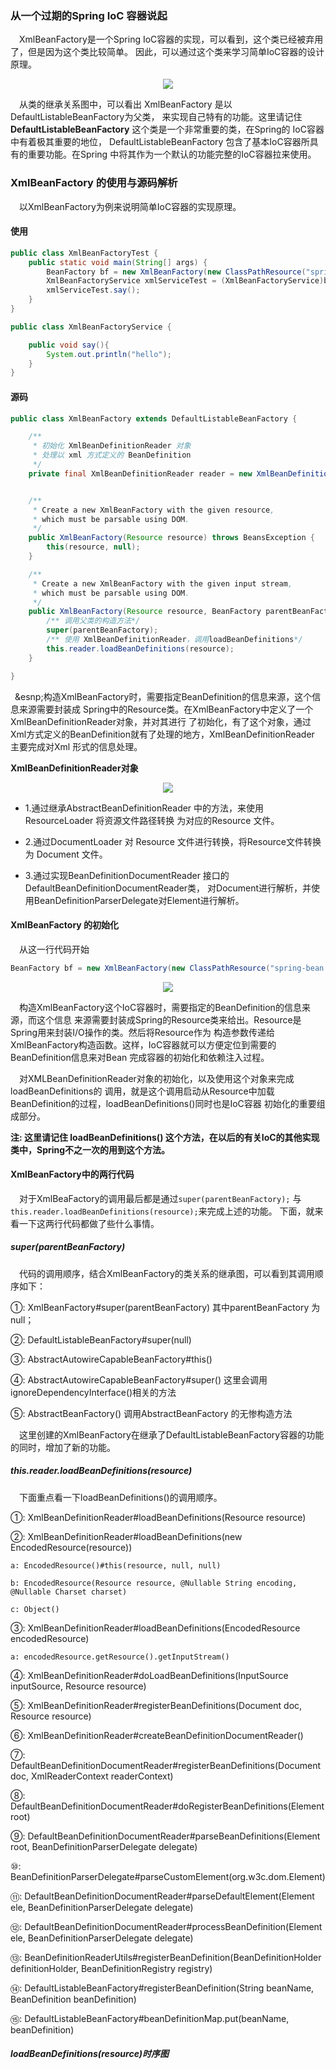 ### 从一个过期的Spring IoC 容器说起
&ensp;&ensp;XmlBeanFactory是一个Spring IoC容器的实现，可以看到，这个类已经被弃用了，但是因为这个类比较简单。
因此，可以通过这个类来学习简单IoC容器的设计原理。
<div align="center">
    <img src="https://github.com/FunCheney/spring/blob/master/spring-src-read/src/main/java/my/image/ioc/xmlBeanfactory.png">
 </div>

&ensp;&ensp;从类的继承关系图中，可以看出 XmlBeanFactory 是以 DefaultListableBeanFactory为父类，
来实现自己特有的功能。这里请记住 **DefaultListableBeanFactory** 这个类是一个非常重要的类，在Spring的
IoC容器中有着极其重要的地位， DefaultListableBeanFactory 包含了基本IoC容器所具有的重要功能。在Spring
中将其作为一个默认的功能完整的IoC容器拉来使用。

### XmlBeanFactory 的使用与源码解析
&ensp;&ensp;以XmlBeanFactory为例来说明简单IoC容器的实现原理。

#### 使用
```java
public class XmlBeanFactoryTest {
	public static void main(String[] args) {
		BeanFactory bf = new XmlBeanFactory(new ClassPathResource("spring-bean.xml"));
		XmlBeanFactoryService xmlServiceTest = (XmlBeanFactoryService)bf.getBean("xmlServiceTest");
		xmlServiceTest.say();
	}
}
```
```java
public class XmlBeanFactoryService {

	public void say(){
		System.out.println("hello");
	}
}
```

#### 源码
```java
public class XmlBeanFactory extends DefaultListableBeanFactory {

	/**
	 * 初始化 XmlBeanDefinitionReader 对象
	 * 处理以 xml 方式定义的 BeanDefinition
	 */
	private final XmlBeanDefinitionReader reader = new XmlBeanDefinitionReader(this);


	/**
	 * Create a new XmlBeanFactory with the given resource,
	 * which must be parsable using DOM.
	 */
	public XmlBeanFactory(Resource resource) throws BeansException {
		this(resource, null);
	}

	/**
	 * Create a new XmlBeanFactory with the given input stream,
	 * which must be parsable using DOM.
	 */
	public XmlBeanFactory(Resource resource, BeanFactory parentBeanFactory) throws BeansException {
		/** 调用父类的构造方法*/
		super(parentBeanFactory);
		/** 使用 XmlBeanDefinitionReader，调用loadBeanDefinitions*/
		this.reader.loadBeanDefinitions(resource);
	}

}
```

&ensp;&esnp;构造XmlBeanFactory时，需要指定BeanDefinition的信息来源，这个信息来源需要封装成
Spring中的Resource类。在XmlBeanFactory中定义了一个XmlBeanDefinitionReader对象，并对其进行
了初始化，有了这个对象，通过Xml方式定义的BeanDefinition就有了处理的地方，XmlBeanDefinitionReader
主要完成对Xml 形式的信息处理。

**XmlBeanDefinitionReader对象**

<div align="center">
    <img src="https://github.com/FunCheney/spring/blob/master/spring-src-read/src/main/java/my/image/ioc/xmlBeanfactory-XmlBeanDefinitionReader.png">
 </div>

* 1.通过继承AbstractBeanDefinitionReader 中的方法，来使用 ResourceLoader 将资源文件路径转换
为对应的Resource 文件。

* 2.通过DocumentLoader 对 Resource 文件进行转换，将Resource文件转换为 Document 文件。

* 3.通过实现BeanDefinitionDocumentReader 接口的 DefaultBeanDefinitionDocumentReader类，
对Document进行解析，并使用BeanDefinitionParserDelegate对Element进行解析。

#### XmlBeanFactory 的初始化
&ensp;&ensp;从这一行代码开始
```java
BeanFactory bf = new XmlBeanFactory(new ClassPathResource("spring-bean.xml"));
```
<div align="center">
    <img src="https://github.com/FunCheney/spring/blob/master/spring-src-read/src/main/java/my/image/ioc/XmlBeanFactory_init.png">
 </div>

&ensp;&ensp;构造XmlBeanFactory这个IoC容器时，需要指定的BeanDefinition的信息来源，而这个信息
来源需要封装成Spring的Resource类来给出。Resource是Spring用来封装I/O操作的类。然后将Resource作为
构造参数传递给XmlBeanFactory构造函数。这样，IoC容器就可以方便定位到需要的BeanDefinition信息来对Bean
完成容器的初始化和依赖注入过程。

&ensp;&ensp;对XMLBeanDefinitionReader对象的初始化，以及使用这个对象来完成loadBeanDefinitions的
调用，就是这个调用启动从Resource中加载BeanDefinition的过程，loadBeanDefinitions()同时也是IoC容器
初始化的重要组成部分。

**注: 这里请记住 loadBeanDefinitions() 这个方法，在以后的有关IoC的其他实现类中，Spring不之一次的用到这个方法。**


#### XmlBeanFactory中的两行代码
&ensp;&ensp;对于XmlBeaFactory的调用最后都是通过`super(parentBeanFactory);` 与 `this.reader.loadBeanDefinitions(resource);`来完成上述的功能。
下面，就来看一下这两行代码都做了些什么事情。

##### super(parentBeanFactory)
&ensp;&ensp;代码的调用顺序，结合XmlBeanFactory的类关系的继承图，可以看到其调用顺序如下：

①: XmlBeanFactory#super(parentBeanFactory) 其中parentBeanFactory 为null；

②: DefaultListableBeanFactory#super(null)

③: AbstractAutowireCapableBeanFactory#this()

④: AbstractAutowireCapableBeanFactory#super() 这里会调用 ignoreDependencyInterface()相关的方法

⑤: AbstractBeanFactory() 调用AbstractBeanFactory 的无惨构造方法

&ensp;&ensp;这里创建的XmlBeanFactory在继承了DefaultListableBeanFactory容器的功能的同时，增加了新的功能。


##### this.reader.loadBeanDefinitions(resource)
&ensp;&ensp;下面重点看一下loadBeanDefinitions()的调用顺序。

①: XmlBeanDefinitionReader#loadBeanDefinitions(Resource resource)

②: XmlBeanDefinitionReader#loadBeanDefinitions(new EncodedResource(resource))

    a: EncodedResource()#this(resource, null, null)
    
    b: EncodedResource(Resource resource, @Nullable String encoding, @Nullable Charset charset)
    
    c: Object()

③: XmlBeanDefinitionReader#loadBeanDefinitions(EncodedResource encodedResource)    

    a: encodedResource.getResource().getInputStream()
    
④: XmlBeanDefinitionReader#doLoadBeanDefinitions(InputSource inputSource, Resource resource)

⑤: XmlBeanDefinitionReader#registerBeanDefinitions(Document doc, Resource resource)

⑥: XmlBeanDefinitionReader#createBeanDefinitionDocumentReader()

⑦: DefaultBeanDefinitionDocumentReader#registerBeanDefinitions(Document doc, XmlReaderContext readerContext)

⑧: DefaultBeanDefinitionDocumentReader#doRegisterBeanDefinitions(Element root)

⑨: DefaultBeanDefinitionDocumentReader#parseBeanDefinitions(Element root, BeanDefinitionParserDelegate delegate)

⑩: BeanDefinitionParserDelegate#parseCustomElement(org.w3c.dom.Element)

⑪: DefaultBeanDefinitionDocumentReader#parseDefaultElement(Element ele, BeanDefinitionParserDelegate delegate)

⑫: DefaultBeanDefinitionDocumentReader#processBeanDefinition(Element ele, BeanDefinitionParserDelegate delegate)

⑬: BeanDefinitionReaderUtils#registerBeanDefinition(BeanDefinitionHolder definitionHolder, BeanDefinitionRegistry registry)

⑭: DefaultListableBeanFactory#registerBeanDefinition(String beanName, BeanDefinition beanDefinition)

⑮: DefaultListableBeanFactory#beanDefinitionMap.put(beanName, beanDefinition)

##### loadBeanDefinitions(resource)时序图



